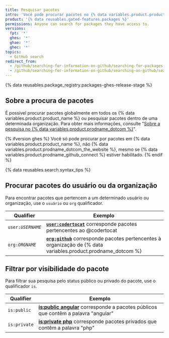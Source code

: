 ```yaml
---
title: Pesquisar pacotes
intro: 'Você pode procurar pacotes no {% data variables.product.product_name %} e limitar os resultados usando qualificadores de pesquisa.'
product: '{% data reusables.gated-features.packages %}'
permissions: Anyone can search for packages they have access to.
versions:
  fpt: '*'
  ghes: '*'
  ghae: '*'
  ghec: '*'
topics:
  - GitHub search
redirect_from:
  - /github/searching-for-information-on-github/searching-for-packages
  - /github/searching-for-information-on-github/searching-on-github/searching-for-packages
---
```


{% data reusables.package_registry.packages-ghes-release-stage %}

## Sobre a procura de pacotes

É possível procurar pacotes globalmente em todos os {% data variables.product.product_name %} ou pesquisar pacotes dentro de uma determinada organização. Para obter mais informações, consulte "[Sobre a pesquisa no {% data variables.product.prodname_dotcom %}](/search-github/getting-started-with-searching-on-github/about-searching-on-github)".

{% ifversion ghes %}
Você só pode procurar por pacotes em {% data variables.product.product_name %}, não {% data variables.product.prodname_dotcom_the_website %}, mesmo se {% data variables.product.prodname_github_connect %} estiver habilitado.
{% endif %}

{% data reusables.search.syntax_tips %}

## Procurar pacotes do usuário ou da organização

Para encontrar pacotes que pertencem a um determinado usuário ou organização, use o `usuário` ou `org` qualificador.

| Qualifier                 | Exemplo                                                                                                                                                                           |
| ------------------------- | --------------------------------------------------------------------------------------------------------------------------------------------------------------------------------- |
| <code>user:<em>USERNAME</em></code> | [**`user:codertocat`**](https://github.com/search?q=user%3Acodertocat&type=RegistryPackages) corresponde pacotes pertencentes ao @codertocat                                      |
| <code>org:<em>ORGNAME</em></code> | [**`org:github`**](https://github.com/search?q=org%3Agithub&type=RegistryPackages) corresponde pacotes pertencentes à organização de {% data variables.product.prodname_dotcom %}

## Filtrar por visibilidade do pacote

Para filtrar sua pesquisa pelo status público ou privado do pacote, use o qualificador `is`.

| Qualifier    | Exemplo                                                                                                                                                      |
| ------------ | ------------------------------------------------------------------------------------------------------------------------------------------------------------ |
| `is:public`  | [**is:public angular**](https://github.com/search?q=is%3Apublic+angular&type=RegistryPackages) corresponde a pacotes públicos que contêm a palavra "angular" |
| `is:private` | [**is:private php**](https://github.com/search?q=is%3Aprivate+php&type=RegistryPackages) corresponde pacotes privados que contêm a palavra "php"             |
